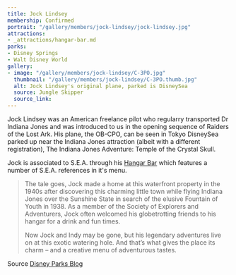 ```yaml
---
title: Jock Lindsey
membership: Confirmed
portrait: "/gallery/members/jock-lindsey/jock-lindsey.jpg"
attractions:
- _attractions/hangar-bar.md
parks:
- Disney Springs
- Walt Disney World
gallery:
- image: "/gallery/members/jock-lindsey/C-3PO.jpg"
  thumbnail: "/gallery/members/jock-lindsey/C-3PO.thumb.jpg"
  alt: Jock Lindsey's original plane, parked is DisneySea
  source: Jungle Skipper
  source_link:
---
```

Jock Lindsey was an American freelance pilot who regularry transported Dr Indiana Jones and was introduced to us in the opening sequence of Raiders of the Lost Ark. His plane, the OB-CPO, can be seen in Tokyo DisneySea parked up near the Indiana Jones attraction (albeit with a different registration), The Indiana Jones Adventure: Temple of the Crystal Skull.

Jock is associated to S.E.A. through his [Hangar Bar](/sea/attractions/hangar-bar) which features a number of S.E.A. references in it's menu.

>The tale goes, Jock made a home at this waterfront property in the 1940s after discovering this charming little town while flying Indiana Jones over the Sunshine State in search of the elusive Fountain of Youth in 1938. As a member of the Society of Explorers and Adventurers, Jock often welcomed his globetrotting friends to his hangar for a drink and fun times.  
>  
>Now Jock and Indy may be gone, but his legendary adventures live on at this exotic watering hole. And that’s what gives the place its charm – and a creative menu of adventurous tastes.

Source [Disney Parks Blog](https://disneyparks.disney.go.com/blog/2015/08/more-delicious-details-for-jock-lindseys-hangar-bar-opening-this-fall-at-downtowndisney/)

